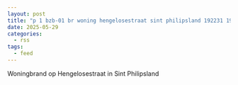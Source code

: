```yaml
---
layout: post
title: "p 1 bzb-01 br woning hengelosestraat sint philipsland 192231 192232"
date: 2025-05-29
categories: 
  - rss
tags: 
  - feed
---
```


Woningbrand op Hengelosestraat in Sint Philipsland
